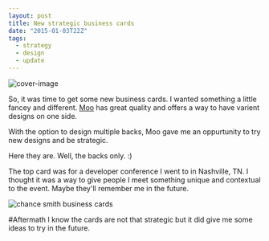 ```yaml
---
layout: post
title: New strategic business cards
date: "2015-01-03T22Z"
tags:
  - strategy
  - design
  - update
---
```


![cover-image](/content/images/2015/01/9YkimE4V-JnL41LhoPZN32XMoOp-71QtkqVs09nDuSk.jpg)

So, it was time to get some new business cards. I wanted something a little fancey and different. [Moo](http://moo.com) has great quality and offers a way to have varient designs on one side.

With the option to design multiple backs, Moo gave me an oppurtunity to try new designs and be strategic.

Here they are. Well, the backs only. :)

The top card was for a developer conference I went to in Nashville, TN. I thought it was a way to give people I meet something unique and contextual to the event. Maybe they'll remember me in the future.

![chance smith business cards](/content/images/2015/01/169ufC60LsJQJmj3SnFjHs2moc8DEfaWF21WuzOrIWs.jpg)

#Aftermath
I know the cards are not that strategic but it did give me some ideas to try in the future.
